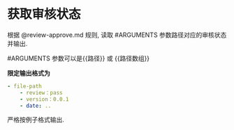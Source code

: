 # 获取审核状态

根据 @review-approve.md 规则, 读取 #ARGUMENTS 参数路径对应的审核状态并输出.

#ARGUMENTS 参数可以是{{路径}} 或 {{路径数组}}

**限定输出格式为**

```yaml
- file-path
    - review：pass
    - version：0.0.1
    - date: ..
```

严格按例子格式输出.